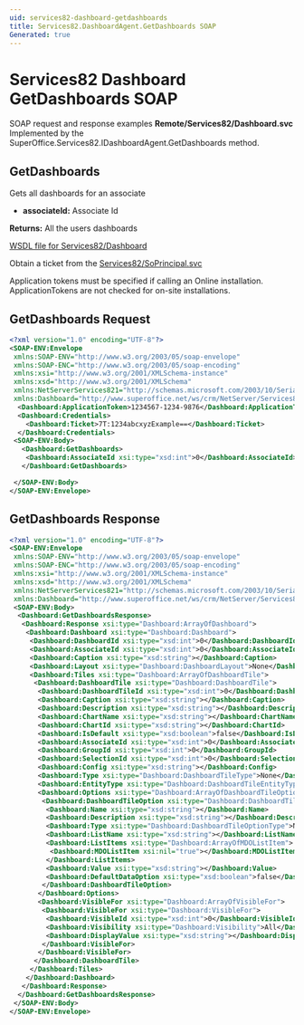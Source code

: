 ```yaml
---
uid: services82-dashboard-getdashboards
title: Services82.DashboardAgent.GetDashboards SOAP
Generated: true
---
```


# Services82 Dashboard GetDashboards SOAP

SOAP request and response examples **Remote/Services82/Dashboard.svc**
Implemented by the <see cref="M:SuperOffice.Services82.IDashboardAgent.GetDashboards">SuperOffice.Services82.IDashboardAgent.GetDashboards</see> method.

## GetDashboards

Gets all dashboards for an associate

* **associateId:** Associate Id

**Returns:** All the users dashboards


[WSDL file for Services82/Dashboard](../Services82-Dashboard.md)

Obtain a ticket from the [Services82/SoPrincipal.svc](../SoPrincipal/index.md)

Application tokens must be specified if calling an Online installation. ApplicationTokens are not checked for on-site installations.

## GetDashboards Request

```xml
<?xml version="1.0" encoding="UTF-8"?>
<SOAP-ENV:Envelope
 xmlns:SOAP-ENV="http://www.w3.org/2003/05/soap-envelope"
 xmlns:SOAP-ENC="http://www.w3.org/2003/05/soap-encoding"
 xmlns:xsi="http://www.w3.org/2001/XMLSchema-instance"
 xmlns:xsd="http://www.w3.org/2001/XMLSchema"
 xmlns:NetServerServices821="http://schemas.microsoft.com/2003/10/Serialization/"
 xmlns:Dashboard="http://www.superoffice.net/ws/crm/NetServer/Services82">
  <Dashboard:ApplicationToken>1234567-1234-9876</Dashboard:ApplicationToken>
  <Dashboard:Credentials>
    <Dashboard:Ticket>7T:1234abcxyzExample==</Dashboard:Ticket>
  </Dashboard:Credentials>
 <SOAP-ENV:Body>
   <Dashboard:GetDashboards>
    <Dashboard:AssociateId xsi:type="xsd:int">0</Dashboard:AssociateId>
   </Dashboard:GetDashboards>

 </SOAP-ENV:Body>
</SOAP-ENV:Envelope>

```


## GetDashboards Response

```xml
<?xml version="1.0" encoding="UTF-8"?>
<SOAP-ENV:Envelope
 xmlns:SOAP-ENV="http://www.w3.org/2003/05/soap-envelope"
 xmlns:SOAP-ENC="http://www.w3.org/2003/05/soap-encoding"
 xmlns:xsi="http://www.w3.org/2001/XMLSchema-instance"
 xmlns:xsd="http://www.w3.org/2001/XMLSchema"
 xmlns:NetServerServices821="http://schemas.microsoft.com/2003/10/Serialization/"
 xmlns:Dashboard="http://www.superoffice.net/ws/crm/NetServer/Services82">
 <SOAP-ENV:Body>
  <Dashboard:GetDashboardsResponse>
   <Dashboard:Response xsi:type="Dashboard:ArrayOfDashboard">
    <Dashboard:Dashboard xsi:type="Dashboard:Dashboard">
     <Dashboard:DashboardId xsi:type="xsd:int">0</Dashboard:DashboardId>
     <Dashboard:AssociateId xsi:type="xsd:int">0</Dashboard:AssociateId>
     <Dashboard:Caption xsi:type="xsd:string"></Dashboard:Caption>
     <Dashboard:Layout xsi:type="Dashboard:DashboardLayout">None</Dashboard:Layout>
     <Dashboard:Tiles xsi:type="Dashboard:ArrayOfDashboardTile">
      <Dashboard:DashboardTile xsi:type="Dashboard:DashboardTile">
       <Dashboard:DashboardTileId xsi:type="xsd:int">0</Dashboard:DashboardTileId>
       <Dashboard:Caption xsi:type="xsd:string"></Dashboard:Caption>
       <Dashboard:Description xsi:type="xsd:string"></Dashboard:Description>
       <Dashboard:ChartName xsi:type="xsd:string"></Dashboard:ChartName>
       <Dashboard:ChartId xsi:type="xsd:string"></Dashboard:ChartId>
       <Dashboard:IsDefault xsi:type="xsd:boolean">false</Dashboard:IsDefault>
       <Dashboard:AssociateId xsi:type="xsd:int">0</Dashboard:AssociateId>
       <Dashboard:GroupId xsi:type="xsd:int">0</Dashboard:GroupId>
       <Dashboard:SelectionId xsi:type="xsd:int">0</Dashboard:SelectionId>
       <Dashboard:Config xsi:type="xsd:string"></Dashboard:Config>
       <Dashboard:Type xsi:type="Dashboard:DashboardTileType">None</Dashboard:Type>
       <Dashboard:EntityType xsi:type="Dashboard:DashboardTileEntityType">None</Dashboard:EntityType>
       <Dashboard:Options xsi:type="Dashboard:ArrayOfDashboardTileOption">
        <Dashboard:DashboardTileOption xsi:type="Dashboard:DashboardTileOption">
         <Dashboard:Name xsi:type="xsd:string"></Dashboard:Name>
         <Dashboard:Description xsi:type="xsd:string"></Dashboard:Description>
         <Dashboard:Type xsi:type="Dashboard:DashboardTileOptionType">None</Dashboard:Type>
         <Dashboard:ListName xsi:type="xsd:string"></Dashboard:ListName>
         <Dashboard:ListItems xsi:type="Dashboard:ArrayOfMDOListItem">
          <Dashboard:MDOListItem xsi:nil="true"></Dashboard:MDOListItem>
         </Dashboard:ListItems>
         <Dashboard:Value xsi:type="xsd:string"></Dashboard:Value>
         <Dashboard:DefaultDataOption xsi:type="xsd:boolean">false</Dashboard:DefaultDataOption>
        </Dashboard:DashboardTileOption>
       </Dashboard:Options>
       <Dashboard:VisibleFor xsi:type="Dashboard:ArrayOfVisibleFor">
        <Dashboard:VisibleFor xsi:type="Dashboard:VisibleFor">
         <Dashboard:VisibleId xsi:type="xsd:int">0</Dashboard:VisibleId>
         <Dashboard:Visibility xsi:type="Dashboard:Visibility">All</Dashboard:Visibility>
         <Dashboard:DisplayValue xsi:type="xsd:string"></Dashboard:DisplayValue>
        </Dashboard:VisibleFor>
       </Dashboard:VisibleFor>
      </Dashboard:DashboardTile>
     </Dashboard:Tiles>
    </Dashboard:Dashboard>
   </Dashboard:Response>
  </Dashboard:GetDashboardsResponse>
 </SOAP-ENV:Body>
</SOAP-ENV:Envelope>

```

